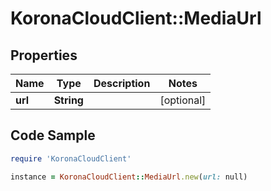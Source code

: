 # KoronaCloudClient::MediaUrl

## Properties

Name | Type | Description | Notes
------------ | ------------- | ------------- | -------------
**url** | **String** |  | [optional] 

## Code Sample

```ruby
require 'KoronaCloudClient'

instance = KoronaCloudClient::MediaUrl.new(url: null)
```


